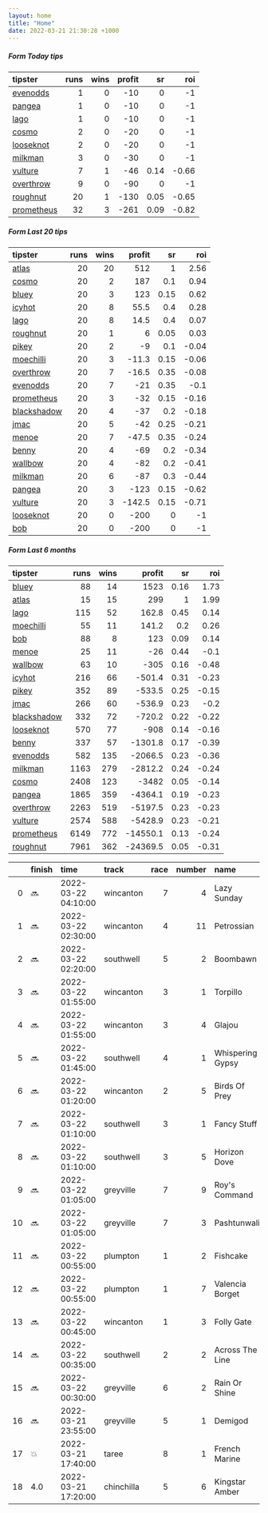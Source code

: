 ```yaml
---   
layout: home  
title: "Home"   
date: 2022-03-21 21:30:28 +1000  
---   
```



##### Form Today tips   

| tipster                                                       |   runs |   wins |   profit |   sr |   roi |
|:--------------------------------------------------------------|-------:|-------:|---------:|-----:|------:|
| [evenodds](https://mrwayneo.github.io/tips/evenodds.html)     |      1 |      0 |      -10 | 0    | -1    |
| [pangea](https://mrwayneo.github.io/tips/pangea.html)         |      1 |      0 |      -10 | 0    | -1    |
| [lago](https://mrwayneo.github.io/tips/lago.html)             |      1 |      0 |      -10 | 0    | -1    |
| [cosmo](https://mrwayneo.github.io/tips/cosmo.html)           |      2 |      0 |      -20 | 0    | -1    |
| [looseknot](https://mrwayneo.github.io/tips/looseknot.html)   |      2 |      0 |      -20 | 0    | -1    |
| [milkman](https://mrwayneo.github.io/tips/milkman.html)       |      3 |      0 |      -30 | 0    | -1    |
| [vulture](https://mrwayneo.github.io/tips/vulture.html)       |      7 |      1 |      -46 | 0.14 | -0.66 |
| [overthrow](https://mrwayneo.github.io/tips/overthrow.html)   |      9 |      0 |      -90 | 0    | -1    |
| [roughnut](https://mrwayneo.github.io/tips/roughnut.html)     |     20 |      1 |     -130 | 0.05 | -0.65 |
| [prometheus](https://mrwayneo.github.io/tips/prometheus.html) |     32 |      3 |     -261 | 0.09 | -0.82 |

##### Form Last 20 tips   

| tipster                                                         |   runs |   wins |   profit |   sr |   roi |
|:----------------------------------------------------------------|-------:|-------:|---------:|-----:|------:|
| [atlas](https://mrwayneo.github.io/tips/atlas.html)             |     20 |     20 |    512   | 1    |  2.56 |
| [cosmo](https://mrwayneo.github.io/tips/cosmo.html)             |     20 |      2 |    187   | 0.1  |  0.94 |
| [bluey](https://mrwayneo.github.io/tips/bluey.html)             |     20 |      3 |    123   | 0.15 |  0.62 |
| [icyhot](https://mrwayneo.github.io/tips/icyhot.html)           |     20 |      8 |     55.5 | 0.4  |  0.28 |
| [lago](https://mrwayneo.github.io/tips/lago.html)               |     20 |      8 |     14.5 | 0.4  |  0.07 |
| [roughnut](https://mrwayneo.github.io/tips/roughnut.html)       |     20 |      1 |      6   | 0.05 |  0.03 |
| [pikey](https://mrwayneo.github.io/tips/pikey.html)             |     20 |      2 |     -9   | 0.1  | -0.04 |
| [moechilli](https://mrwayneo.github.io/tips/moechilli.html)     |     20 |      3 |    -11.3 | 0.15 | -0.06 |
| [overthrow](https://mrwayneo.github.io/tips/overthrow.html)     |     20 |      7 |    -16.5 | 0.35 | -0.08 |
| [evenodds](https://mrwayneo.github.io/tips/evenodds.html)       |     20 |      7 |    -21   | 0.35 | -0.1  |
| [prometheus](https://mrwayneo.github.io/tips/prometheus.html)   |     20 |      3 |    -32   | 0.15 | -0.16 |
| [blackshadow](https://mrwayneo.github.io/tips/blackshadow.html) |     20 |      4 |    -37   | 0.2  | -0.18 |
| [jmac](https://mrwayneo.github.io/tips/jmac.html)               |     20 |      5 |    -42   | 0.25 | -0.21 |
| [menoe](https://mrwayneo.github.io/tips/menoe.html)             |     20 |      7 |    -47.5 | 0.35 | -0.24 |
| [benny](https://mrwayneo.github.io/tips/benny.html)             |     20 |      4 |    -69   | 0.2  | -0.34 |
| [wallbow](https://mrwayneo.github.io/tips/wallbow.html)         |     20 |      4 |    -82   | 0.2  | -0.41 |
| [milkman](https://mrwayneo.github.io/tips/milkman.html)         |     20 |      6 |    -87   | 0.3  | -0.44 |
| [pangea](https://mrwayneo.github.io/tips/pangea.html)           |     20 |      3 |   -123   | 0.15 | -0.62 |
| [vulture](https://mrwayneo.github.io/tips/vulture.html)         |     20 |      3 |   -142.5 | 0.15 | -0.71 |
| [looseknot](https://mrwayneo.github.io/tips/looseknot.html)     |     20 |      0 |   -200   | 0    | -1    |
| [bob](https://mrwayneo.github.io/tips/bob.html)                 |     20 |      0 |   -200   | 0    | -1    |

##### Form Last 6 months   

| tipster                                                         |   runs |   wins |   profit |   sr |   roi |
|:----------------------------------------------------------------|-------:|-------:|---------:|-----:|------:|
| [bluey](https://mrwayneo.github.io/tips/bluey.html)             |     88 |     14 |   1523   | 0.16 |  1.73 |
| [atlas](https://mrwayneo.github.io/tips/atlas.html)             |     15 |     15 |    299   | 1    |  1.99 |
| [lago](https://mrwayneo.github.io/tips/lago.html)               |    115 |     52 |    162.8 | 0.45 |  0.14 |
| [moechilli](https://mrwayneo.github.io/tips/moechilli.html)     |     55 |     11 |    141.2 | 0.2  |  0.26 |
| [bob](https://mrwayneo.github.io/tips/bob.html)                 |     88 |      8 |    123   | 0.09 |  0.14 |
| [menoe](https://mrwayneo.github.io/tips/menoe.html)             |     25 |     11 |    -26   | 0.44 | -0.1  |
| [wallbow](https://mrwayneo.github.io/tips/wallbow.html)         |     63 |     10 |   -305   | 0.16 | -0.48 |
| [icyhot](https://mrwayneo.github.io/tips/icyhot.html)           |    216 |     66 |   -501.4 | 0.31 | -0.23 |
| [pikey](https://mrwayneo.github.io/tips/pikey.html)             |    352 |     89 |   -533.5 | 0.25 | -0.15 |
| [jmac](https://mrwayneo.github.io/tips/jmac.html)               |    266 |     60 |   -536.9 | 0.23 | -0.2  |
| [blackshadow](https://mrwayneo.github.io/tips/blackshadow.html) |    332 |     72 |   -720.2 | 0.22 | -0.22 |
| [looseknot](https://mrwayneo.github.io/tips/looseknot.html)     |    570 |     77 |   -908   | 0.14 | -0.16 |
| [benny](https://mrwayneo.github.io/tips/benny.html)             |    337 |     57 |  -1301.8 | 0.17 | -0.39 |
| [evenodds](https://mrwayneo.github.io/tips/evenodds.html)       |    582 |    135 |  -2066.5 | 0.23 | -0.36 |
| [milkman](https://mrwayneo.github.io/tips/milkman.html)         |   1163 |    279 |  -2812.2 | 0.24 | -0.24 |
| [cosmo](https://mrwayneo.github.io/tips/cosmo.html)             |   2408 |    123 |  -3482   | 0.05 | -0.14 |
| [pangea](https://mrwayneo.github.io/tips/pangea.html)           |   1865 |    359 |  -4364.1 | 0.19 | -0.23 |
| [overthrow](https://mrwayneo.github.io/tips/overthrow.html)     |   2263 |    519 |  -5197.5 | 0.23 | -0.23 |
| [vulture](https://mrwayneo.github.io/tips/vulture.html)         |   2574 |    588 |  -5428.9 | 0.23 | -0.21 |
| [prometheus](https://mrwayneo.github.io/tips/prometheus.html)   |   6149 |    772 | -14550.1 | 0.13 | -0.24 |
| [roughnut](https://mrwayneo.github.io/tips/roughnut.html)       |   7961 |    362 | -24369.5 | 0.05 | -0.31 |

|    | finish   | time                | track      |   race |   number | name             |   odds | tipster         |
|---:|:---------|:--------------------|:-----------|-------:|---------:|:-----------------|-------:|:----------------|
|  0 | :soon:   | 2022-03-22 04:10:00 | wincanton  |      7 |        4 | Lazy Sunday      |   9    | looseknot       |
|  1 | :soon:   | 2022-03-22 02:30:00 | wincanton  |      4 |       11 | Petrossian       |   2.9  | overthrow       |
|  2 | :soon:   | 2022-03-22 02:20:00 | southwell  |      5 |        2 | Boombawn         |   1.8  | overthrow       |
|  3 | :soon:   | 2022-03-22 01:55:00 | wincanton  |      3 |        1 | Torpillo         |   2.8  | vulture         |
|  4 | :soon:   | 2022-03-22 01:55:00 | wincanton  |      3 |        4 | Glajou           |   5    | overthrow       |
|  5 | :soon:   | 2022-03-22 01:45:00 | southwell  |      4 |        1 | Whispering Gypsy |   7    | overthrow       |
|  6 | :soon:   | 2022-03-22 01:20:00 | wincanton  |      2 |        5 | Birds Of Prey    |   6.5  | overthrow       |
|  7 | :soon:   | 2022-03-22 01:10:00 | southwell  |      3 |        1 | Fancy Stuff      |   3.5  | evenodds,lago   |
|  8 | :soon:   | 2022-03-22 01:10:00 | southwell  |      3 |        5 | Horizon Dove     |   8    | looseknot       |
|  9 | :soon:   | 2022-03-22 01:05:00 | greyville  |      7 |        9 | Roy's Command    |   0    | vulture         |
| 10 | :soon:   | 2022-03-22 01:05:00 | greyville  |      7 |        3 | Pashtunwali      |   0    | vulture         |
| 11 | :soon:   | 2022-03-22 00:55:00 | plumpton   |      1 |        2 | Fishcake         |   2.25 | overthrow       |
| 12 | :soon:   | 2022-03-22 00:55:00 | plumpton   |      1 |        7 | Valencia Borget  |   9.5  | milkman         |
| 13 | :soon:   | 2022-03-22 00:45:00 | wincanton  |      1 |        3 | Folly Gate       |   3.8  | overthrow       |
| 14 | :soon:   | 2022-03-22 00:35:00 | southwell  |      2 |        2 | Across The Line  |   5    | overthrow       |
| 15 | :soon:   | 2022-03-22 00:30:00 | greyville  |      6 |        2 | Rain Or Shine    |   0    | vulture,milkman |
| 16 | :soon:   | 2022-03-21 23:55:00 | greyville  |      5 |        1 | Demigod          |   0    | vulture         |
| 17 | :boom:   | 2022-03-21 17:40:00 | taree      |      8 |        1 | French Marine    |   2.3  | vulture         |
| 18 | 4.0      | 2022-03-21 17:20:00 | chinchilla |      5 |        6 | Kingstar Amber   |   5.5  | pangea          |